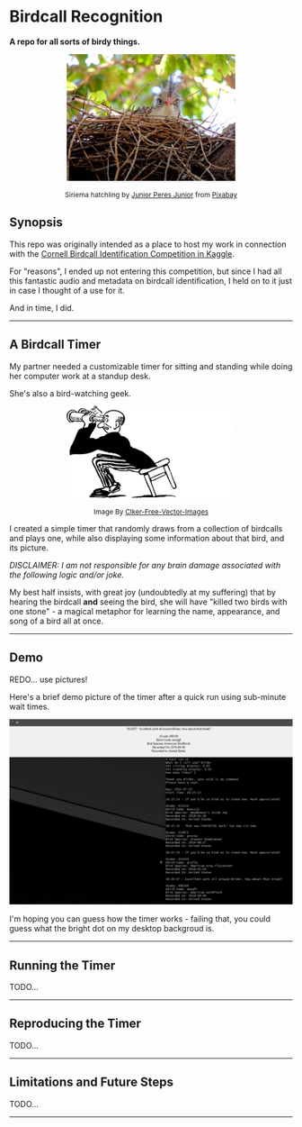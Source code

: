 # Birdcall Recognition

**A repo for all sorts of birdy things.**

<p align="center"><img src="img/siriema.jpg" width=300></p>
<p align="center" style="font-size: 12px">Siriema hatchling by <a href="https://pixabay.com/users/jrperes-103619/?utm_source=link-attribution&amp;utm_medium=referral&amp;utm_campaign=image&amp;utm_content=634171">Junior Peres Junior</a> from <a href="https://pixabay.com/?utm_source=link-attribution&amp;utm_medium=referral&amp;utm_campaign=image&amp;utm_content=634171">Pixabay</a></p>
  
## Synopsis

This repo was originally intended as a place to host my work in connection with the [Cornell Birdcall Identification Competition in Kaggle](https://www.kaggle.com/c/birdsong-recognition).

For "reasons", I ended up not entering this competition, but since I had all this fantastic audio and metadata on birdcall  identification, I held on to it just in case I thought of a use for it.

And in time, I did.

---

## A Birdcall Timer

My partner needed a customizable timer for sitting and standing while doing her computer work at a standup desk. 

She's also a bird-watching geek. 
<p align="center"><img src="img/birdwatcher.png" width=300></p>
<p align="center" style="font-size: 12px">Image By <a href="https://pixabay.com/users/clker-free-vector-images-3736/?utm_source=link-attribution&amp;utm_medium=referral&amp;utm_campaign=image&amp;utm_content=40093">Clker-Free-Vector-Images</a></a>

I created a simple timer that randomly draws from a collection of birdcalls and plays one, while also displaying some information about that bird, and its picture.

*DISCLAIMER: I am not responsible for any brain damage associated with the following logic and/or joke.*

My best half insists, with great joy (undoubtedly at my suffering) that by hearing the birdcall **and** seeing the bird, she will have "killed two birds with one stone" - a magical metaphor for learning the name, appearance, and song of a bird all at once.

---

## Demo

REDO... use pictures!

Here's a brief demo picture of the timer after a quick run using sub-minute wait times.
<p align="center"><img src="img/demo.png"></p>
I'm hoping you can guess how the timer works - failing that, you could guess what the bright dot on my desktop backgroud is.

---

## Running the Timer 

TODO...

---

## Reproducing the Timer 

TODO...

---

## Limitations and Future Steps

TODO...

---













